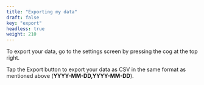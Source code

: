 ```yaml
---
title: "Exporting my data"
draft: false
key: "export"
headless: true
weight: 210
---
```


To export your data, go to the settings screen by pressing the cog at the top right.

Tap the Export button to export your data as CSV in the same format as mentioned above (**YYYY-MM-DD,YYYY-MM-DD**).
